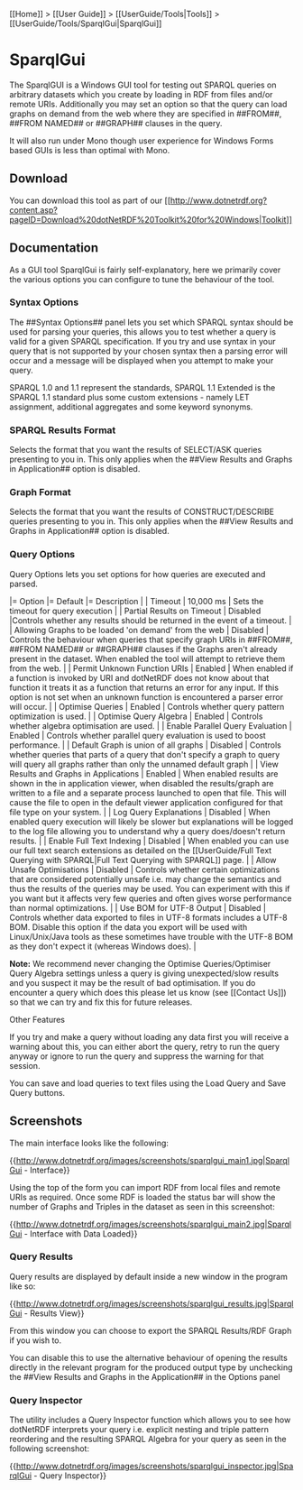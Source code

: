 [[Home]] > [[User Guide]] > [[UserGuide/Tools|Tools]] > [[UserGuide/Tools/SparqlGui|SparqlGui]]

# SparqlGui 

The SparqlGUI is a Windows GUI tool for testing out SPARQL queries on arbitrary datasets which you create by loading in RDF from files and/or remote URIs. Additionally you may set an option so that the query can load graphs on demand from the web where they are specified in ##FROM##, ##FROM NAMED## or ##GRAPH## clauses in the query.

It will also run under Mono though user experience for Windows Forms based GUIs is less than optimal with Mono.

## Download 

You can download this tool as part of our [[http://www.dotnetrdf.org?content.asp?pageID=Download%20dotNetRDF%20Toolkit%20for%20Windows|Toolkit]]

## Documentation 

As a GUI tool SparqlGui is fairly self-explanatory, here we primarily cover the various options you can configure to tune the behaviour of the tool.

### Syntax Options 

The ##Syntax Options## panel lets you set which SPARQL syntax should be used for parsing your queries, this allows you to test whether a query is valid for a given SPARQL specification. If you try and use syntax in your query that is not supported by your chosen syntax then a parsing error will occur and a message will be displayed when you attempt to make your query.

SPARQL 1.0 and 1.1 represent the standards, SPARQL 1.1 Extended is the SPARQL 1.1 standard plus some custom extensions - namely LET assignment, additional aggregates and some keyword synonyms.

### SPARQL Results Format 

Selects the format that you want the results of SELECT/ASK queries presenting to you in. This only applies when the ##View Results and Graphs in Application## option is disabled.

### Graph Format 

Selects the format that you want the results of CONSTRUCT/DESCRIBE queries presenting to you in.  This only applies when the ##View Results and Graphs in Application## option is disabled.

### Query Options 

Query Options lets you set options for how queries are executed and parsed.

|= Option |= Default |= Description |
| Timeout | 10,000 ms | Sets the timeout for query execution |
| Partial Results on Timeout | Disabled |Controls whether any results should be returned in the event of a timeout. |
| Allowing Graphs to be loaded 'on demand' from the web | Disabled | Controls the behaviour when queries that specify graph URIs in ##FROM##, ##FROM NAMED## or ##GRAPH## clauses if the Graphs aren't already present in the dataset.  When enabled the tool will attempt to retrieve them from the web. |
| Permit Unknown Function URIs | Enabled | When enabled if a function is invoked by URI and dotNetRDF does not know about that function it treats it as a function that returns an error for any input. If this option is not set when an unknown function is encountered a parser error will occur. |
| Optimise Queries | Enabled | Controls whether query pattern optimization is used. |
| Optimise Query Algebra | Enabled | Controls whether algebra optimisation are used. |
| Enable Parallel Query Evaluation | Enabled | Controls whether parallel query evaluation is used to boost performance. |
| Default Graph is union of all graphs | Disabled | Controls whether queries that parts of a query that don't specify a graph to query will query all graphs rather than only the unnamed default graph |
| View Results and Graphs in Applications | Enabled | When enabled results are shown in the in application viewer, when disabled the results/graph are written to a file and a separate process launched to open that file.  This will cause the file to open in the default viewer application configured for that file type on your system. |
| Log Query Explanations | Disabled | When enabled query execution will likely be slower but explanations will be logged to the log file allowing you to understand why a query does/doesn't return results. |
| Enable Full Text Indexing | Disabled | When enabled you can use our full text search extensions as detailed on the [[UserGuide/Full Text Querying with SPARQL|Full Text Querying with SPARQL]] page. |
| Allow Unsafe Optimisations | Disabled | Controls whether certain optimizations that are considered potentially unsafe i.e. may change the semantics and thus the results of the queries may be used.  You can experiment with this if you want but it affects very few queries and often gives worse performance than normal optimizations. |
| Use BOM for UTF-8 Output | Disabled | Controls whether data exported to files in UTF-8 formats includes a UTF-8 BOM. Disable this option if the data you export will be used with Linux/Unix/Java tools as these sometimes have trouble with the UTF-8 BOM as they don't expect it (whereas Windows does). |

**Note:** We recommend never changing the Optimise Queries/Optimiser Query Algebra settings unless a query is giving unexpected/slow results and you suspect it may be the result of bad optimisation. If you do encounter a query which does this please let us know (see [[Contact Us]]) so that we can try and fix this for future releases.

Other Features

If you try and make a query without loading any data first you will receive a warning about this, you can either abort the query, retry to run the query anyway or ignore to run the query and suppress the warning for that session.

You can save and load queries to text files using the Load Query and Save Query buttons.

## Screenshots 

The main interface looks like the following:

{{http://www.dotnetrdf.org/images/screenshots/sparqlgui_main1.jpg|SparqlGui - Interface}}

Using the top of the form you can import RDF from local files and remote URIs as required. Once some RDF is loaded the status bar will show the number of Graphs and Triples in the dataset as seen in this screenshot:

{{http://www.dotnetrdf.org/images/screenshots/sparqlgui_main2.jpg|SparqlGui - Interface with Data Loaded}}

### Query Results 

Query results are displayed by default inside a new window in the program like so:

{{http://www.dotnetrdf.org/images/screenshots/sparqlgui_results.jpg|SparqlGui - Results View}}

From this window you can choose to export the SPARQL Results/RDF Graph if you wish to.

You can disable this to use the alternative behaviour of opening the results directly in the relevant program for the produced output type by unchecking the ##View Results and Graphs in the Application## in the Options panel

### Query Inspector 

The utility includes a Query Inspector function which allows you to see how dotNetRDF interprets your query i.e. explicit nesting and triple pattern reordering and the resulting SPARQL Algebra for your query as seen in the following screenshot:

{{http://www.dotnetrdf.org/images/screenshots/sparqlgui_inspector.jpg|SparqlGui - Query Inspector}}